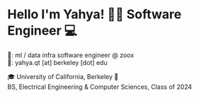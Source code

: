 # Hello I'm Yahya! 👋🏽 Software Engineer 💻

🤖: ml / data infra software engineer @ zoox <br>
📩: yahya.qt [at] berkeley [dot] edu

🎓 University of California, Berkeley 🐻 <br>
BS, Electrical Engineering & Computer Sciences, Class of 2024

